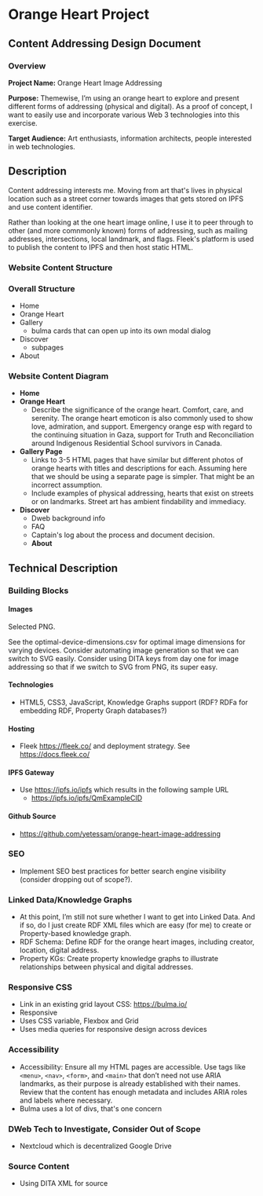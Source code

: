 # Orange Heart Project

## Content Addressing Design Document

### Overview

**Project Name:** Orange Heart Image Addressing

**Purpose:** Themewise, I’m using an orange heart to explore and present different forms of addressing (physical and digital). As a proof of concept, I want to easily use and incorporate various Web 3 technologies into this exercise.

**Target Audience:** Art enthusiasts, information architects, people interested in web technologies.

## Description

Content addressing interests me. Moving from art that's lives in physical location such as a street corner towards images that gets stored on IPFS and use content identifier.  

Rather than looking at the one heart image online, I use it to peer through to other (and more comnmonly known) forms of addressing, such as mailing addresses, intersections, local landmark, and flags.   Fleek's platform is used to publish the content to IPFS and then host static HTML. 

### Website Content Structure

### Overall Structure
- Home
- Orange Heart
- Gallery
  - bulma cards that can open up into its own modal dialog
- Discover
  - subpages
- About 


### Website Content Diagram
- **Home**
- **Orange Heart**
  - Describe the significance of the orange heart. Comfort, care, and serenity. The orange heart emoticon is also commonly used to show love, admiration, and support. Emergency orange esp with regard to the continuing situation in Gaza, support for Truth and Reconciliation around Indigenous Residential School survivors in Canada.
- **Gallery Page**
  - Links to 3-5 HTML pages that have similar but different photos of orange hearts with titles and descriptions for each. Assuming here that we should be using a separate page is simpler. That might be an incorrect assumption.
  - Include examples of physical addressing, hearts that exist on streets or on landmarks. Street art has ambient findability and immediacy.
- **Discover**
    - Dweb background info
    - FAQ
    - Captain's log about the process and document decision.
  - **About**

## Technical Description
### Building Blocks

#### Images

Selected PNG.  

See the optimal-device-dimensions.csv for optimal image dimensions for varying devices. 
Consider automating image generation so that we can switch to SVG easily. 
Consider using DITA keys from day one for image addressing so that if we switch to SVG from PNG, its super easy.


#### Technologies
- HTML5, CSS3, JavaScript, Knowledge Graphs support (RDF? RDFa for embedding RDF, Property Graph databases?)

#### Hosting
- Fleek https://fleek.co/ and deployment strategy. See https://docs.fleek.co/

#### IPFS Gateway
- Use https://ipfs.io/ipfs which results in the following sample URL
  - https://ipfs.io/ipfs/QmExampleCID

#### Github Source
- https://github.com/yetessam/orange-heart-image-addressing

### SEO
- Implement SEO best practices for better search engine visibility (consider dropping out of scope?).

### Linked Data/Knowledge Graphs
- At this point, I’m still not sure whether I want to get into Linked Data. And if so, do I just create RDF XML files which are easy (for me) to create or Property-based knowledge graph.
- RDF Schema: Define RDF for the orange heart images, including creator, location, digital address.
- Property KGs: Create property knowledge graphs to illustrate relationships between physical and digital addresses.

### Responsive CSS
- Link in an existing grid layout CSS: https://bulma.io/
- Responsive
- Uses CSS variable, Flexbox and Grid
- Uses media queries for responsive design across devices

### Accessibility
- Accessibility: Ensure all my HTML pages are accessible. Use tags like `<menu>`, `<nav>`, `<form>`, and `<main>` that don’t need not use ARIA landmarks, as their purpose is already established with their names. Review that the content has enough metadata and includes ARIA roles and labels where necessary.  
- Bulma uses a lot of divs, that's one concern 


### DWeb Tech to Investigate, Consider Out of Scope
- Nextcloud which is decentralized Google Drive

###  Source Content
- Using DITA XML for source
